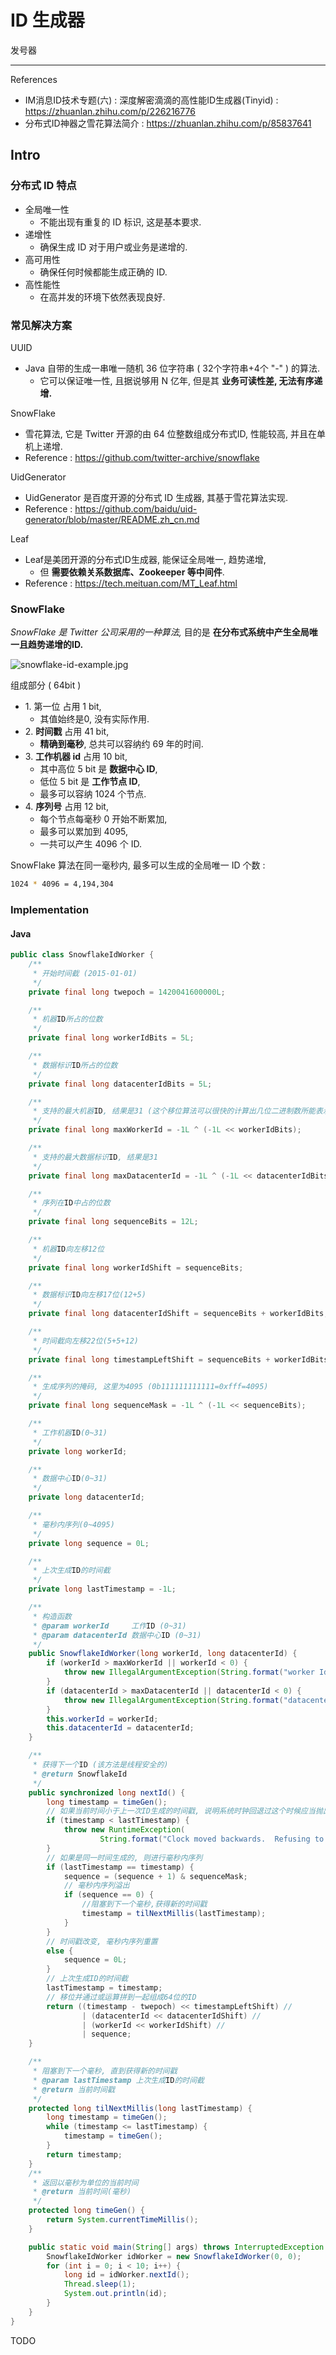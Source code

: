 # ID 生成器

发号器

---

References

- IM消息ID技术专题(六) : 深度解密滴滴的高性能ID生成器(Tinyid) : https://zhuanlan.zhihu.com/p/226216776
- 分布式ID神器之雪花算法简介 : https://zhuanlan.zhihu.com/p/85837641

## Intro

### 分布式 ID 特点

- 全局唯一性
    - 不能出现有重复的 ID 标识, 这是基本要求.
- 递增性
    - 确保生成 ID 对于用户或业务是递增的.
- 高可用性
    - 确保任何时候都能生成正确的 ID.
- 高性能性
    - 在高并发的环境下依然表现良好.

### 常见解决方案

UUID

- Java 自带的生成一串唯一随机 36 位字符串 ( 32个字符串+4个 "-" ) 的算法.
    - 它可以保证唯一性, 且据说够用 N 亿年, 但是其 **业务可读性差, 无法有序递增.**

SnowFlake

- 雪花算法, 它是 Twitter 开源的由 64 位整数组成分布式ID, 性能较高, 并且在单机上递增.
- Reference : https://github.com/twitter-archive/snowflake

UidGenerator

- UidGenerator 是百度开源的分布式 ID 生成器, 其基于雪花算法实现.
- Reference : https://github.com/baidu/uid-generator/blob/master/README.zh_cn.md

Leaf

- Leaf是美团开源的分布式ID生成器, 能保证全局唯一, 趋势递增,
    - 但 **需要依赖关系数据库、Zookeeper 等中间件**.
- Reference : https://tech.meituan.com/MT_Leaf.html

### SnowFlake

_SnowFlake 是 Twitter 公司采用的一种算法,_ 目的是 **在分布式系统中产生全局唯一且趋势递增的ID.**

![snowflake-id-example.jpg](_image/snowflake-id-example.jpg)

组成部分 ( 64bit )

- 1\. 第一位 占用 1 bit,
    - 其值始终是0, 没有实际作用.
- 2\. **时间戳** 占用 41 bit,
    - **精确到毫秒**, 总共可以容纳约 69 年的时间.
- 3\. **工作机器 id** 占用 10 bit,
    - 其中高位 5 bit 是 **数据中心 ID**,
    - 低位 5 bit 是 **工作节点 ID**,
    - 最多可以容纳 1024 个节点.
- 4\. **序列号** 占用 12 bit,
    - 每个节点每毫秒 0 开始不断累加,
    - 最多可以累加到 4095,
    - 一共可以产生 4096 个 ID.

SnowFlake 算法在同一毫秒内, 最多可以生成的全局唯一 ID 个数 :

```bash
1024 * 4096 = 4,194,304
```

### Implementation

#### Java

```java
public class SnowflakeIdWorker {
    /**
     * 开始时间截 (2015-01-01)
     */
    private final long twepoch = 1420041600000L;

    /**
     * 机器ID所占的位数
     */
    private final long workerIdBits = 5L;

    /**
     * 数据标识ID所占的位数
     */
    private final long datacenterIdBits = 5L;

    /**
     * 支持的最大机器ID, 结果是31 (这个移位算法可以很快的计算出几位二进制数所能表示的最大十进制数)
     */
    private final long maxWorkerId = -1L ^ (-1L << workerIdBits);

    /**
     * 支持的最大数据标识ID, 结果是31
     */
    private final long maxDatacenterId = -1L ^ (-1L << datacenterIdBits);

    /**
     * 序列在ID中占的位数
     */
    private final long sequenceBits = 12L;

    /**
     * 机器ID向左移12位
     */
    private final long workerIdShift = sequenceBits;

    /**
     * 数据标识ID向左移17位(12+5)
     */
    private final long datacenterIdShift = sequenceBits + workerIdBits;

    /**
     * 时间截向左移22位(5+5+12)
     */
    private final long timestampLeftShift = sequenceBits + workerIdBits + datacenterIdBits;

    /**
     * 生成序列的掩码, 这里为4095 (0b111111111111=0xfff=4095)
     */
    private final long sequenceMask = -1L ^ (-1L << sequenceBits);

    /**
     * 工作机器ID(0~31)
     */
    private long workerId;

    /**
     * 数据中心ID(0~31)
     */
    private long datacenterId;

    /**
     * 毫秒内序列(0~4095)
     */
    private long sequence = 0L;

    /**
     * 上次生成ID的时间截
     */
    private long lastTimestamp = -1L;

    /**
     * 构造函数
     * @param workerId     工作ID (0~31)
     * @param datacenterId 数据中心ID (0~31)
     */
    public SnowflakeIdWorker(long workerId, long datacenterId) {
        if (workerId > maxWorkerId || workerId < 0) {
            throw new IllegalArgumentException(String.format("worker Id can't be greater than %d or less than 0", maxWorkerId));
        }
        if (datacenterId > maxDatacenterId || datacenterId < 0) {
            throw new IllegalArgumentException(String.format("datacenter Id can't be greater than %d or less than 0", maxDatacenterId));
        }
        this.workerId = workerId;
        this.datacenterId = datacenterId;
    }

    /**
     * 获得下一个ID (该方法是线程安全的)
     * @return SnowflakeId
     */
    public synchronized long nextId() {
        long timestamp = timeGen();
        // 如果当前时间小于上一次ID生成的时间戳, 说明系统时钟回退过这个时候应当抛出异常
        if (timestamp < lastTimestamp) {
            throw new RuntimeException(
                    String.format("Clock moved backwards.  Refusing to generate id for %d milliseconds", lastTimestamp - timestamp));
        }
        // 如果是同一时间生成的, 则进行毫秒内序列
        if (lastTimestamp == timestamp) {
            sequence = (sequence + 1) & sequenceMask;
            // 毫秒内序列溢出
            if (sequence == 0) {
                //阻塞到下一个毫秒,获得新的时间戳
                timestamp = tilNextMillis(lastTimestamp);
            }
        }
        // 时间戳改变, 毫秒内序列重置
        else {
            sequence = 0L;
        }
        // 上次生成ID的时间截
        lastTimestamp = timestamp;
        // 移位并通过或运算拼到一起组成64位的ID
        return ((timestamp - twepoch) << timestampLeftShift) //
                | (datacenterId << datacenterIdShift) //
                | (workerId << workerIdShift) //
                | sequence;
    }

    /**
     * 阻塞到下一个毫秒, 直到获得新的时间戳
     * @param lastTimestamp 上次生成ID的时间截
     * @return 当前时间戳
     */
    protected long tilNextMillis(long lastTimestamp) {
        long timestamp = timeGen();
        while (timestamp <= lastTimestamp) {
            timestamp = timeGen();
        }
        return timestamp;
    }
    /**
     * 返回以毫秒为单位的当前时间
     * @return 当前时间(毫秒)
     */
    protected long timeGen() {
        return System.currentTimeMillis();
    }

    public static void main(String[] args) throws InterruptedException {
        SnowflakeIdWorker idWorker = new SnowflakeIdWorker(0, 0);
        for (int i = 0; i < 10; i++) {
            long id = idWorker.nextId();
            Thread.sleep(1);
            System.out.println(id);
        }
    }
}
```

TODO
